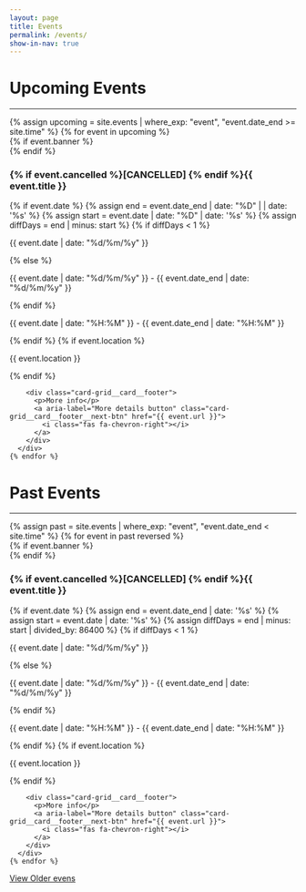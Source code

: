 ```yaml
---
layout: page
title: Events
permalink: /events/
show-in-nav: true
---
```


# Upcoming Events

-----------
<div class="page-section">
  <div class="event-grid card-grid">
    {% assign upcoming = site.events | where_exp: "event", "event.date_end >= site.time" %}
    {% for event in upcoming %}
      <div class="card-grid__card{% if event.cancelled %} cancelled {% endif %}">
        {% if event.banner %}
          <div class="card-grid__card__banner" style="background-image: url(/assets/images/contrib/events/{{ event.banner }});"></div>
        {% endif %}
        <h3>{% if event.cancelled %}[CANCELLED] {% endif %}{{ event.title }}</h3>
        {% if event.date %}
          {% assign end = event.date_end | date: "%D" | | date: '%s' %}
          {% assign start = event.date | date: "%D" | date: '%s' %}
          {% assign diffDays = end | minus: start %}
          {% if diffDays < 1 %}
            <div class="card-grid__card__row">
              <i class="fas fa-calendar-day"></i>
              <p>{{ event.date | date: "%d/%m/%y" }}</p>
            </div>
          {% else %}
             <div class="card-grid__card__row">
              <i class="fas fa-calendar-day"></i>
              <p>{{ event.date | date: "%d/%m/%y" }} - {{ event.date_end | date: "%d/%m/%y" }}</p>
            </div>
          {% endif %}
            <div class="card-grid__card__row">
            <i class="fas fa-clock"></i>
            <p>{{ event.date | date: "%H:%M" }} - {{ event.date_end | date: "%H:%M" }}</p>
          </div>
        {% endif %}
        {% if event.location %}
          <div class="card-grid__card__row">
            <i class="fas fa-map-marker"></i>
            <p>{{ event.location }}</p>
          </div>
        {% endif %}

        <div class="card-grid__card__footer">
          <p>More info</p>
          <a aria-label="More details button" class="card-grid__card__footer__next-btn" href="{{ event.url }}">
            <i class="fas fa-chevron-right"></i>
          </a>
        </div>
      </div>
    {% endfor %}
  </div>
</div>

# Past Events
---
<div class="page-section">
  <div class="event-grid card-grid">
    {% assign past = site.events | where_exp: "event", "event.date_end < site.time" %}
    {% for event in past reversed %}
      <div class="card-grid__card{% if event.cancelled %} cancelled {% endif %}">
        {% if event.banner %}
          <div class="card-grid__card__banner" style="background-image: url(/assets/images/contrib/events/{{ event.banner }});"></div>
        {% endif %}
        <h3>{% if event.cancelled %}[CANCELLED] {% endif %}{{ event.title }}</h3>
        {% if event.date %}
          {% assign end = event.date_end | date: '%s' %}
          {% assign start = event.date | date: '%s' %}
          {% assign diffDays = end | minus: start | divided_by: 86400 %}
          {% if diffDays < 1 %}
            <div class="card-grid__card__row">
              <i class="fas fa-calendar-day"></i>
              <p>{{ event.date | date: "%d/%m/%y" }}</p>
            </div>
          {% else %}
             <div class="card-grid__card__row">
              <i class="fas fa-calendar-day"></i>
              <p>{{ event.date | date: "%d/%m/%y" }} - {{ event.date_end | date: "%d/%m/%y" }}</p>
            </div>
          {% endif %}
          <div class="card-grid__card__row">
            <i class="fas fa-clock"></i>
            <p>{{ event.date | date: "%H:%M" }} - {{ event.date_end | date: "%H:%M" }}</p>
          </div>
        {% endif %}
        {% if event.location %}
          <div class="card-grid__card__row">
            <i class="fas fa-map-marker"></i>
            <p>{{ event.location }}</p>
          </div>
        {% endif %}

        <div class="card-grid__card__footer">
          <p>More info</p>
          <a aria-label="More details button" class="card-grid__card__footer__next-btn" href="{{ event.url }}">
            <i class="fas fa-chevron-right"></i>
          </a>
        </div>
      </div>
    {% endfor %}
  </div>
  <a class="btn btn--dark" href="/blog_all">View Older evens</a>
</div>
